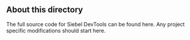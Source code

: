 ## About this directory

The full source code for Siebel DevTools can be found here. Any project specific modifications should start here.
